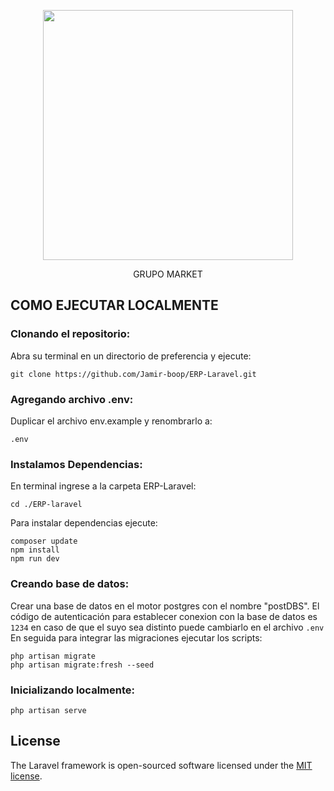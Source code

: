 <p align="center"><a href="https://laravel.com" target="_blank"><img src="https://raw.githubusercontent.com/laravel/art/master/logo-lockup/5%20SVG/2%20CMYK/1%20Full%20Color/laravel-logolockup-cmyk-red.svg" width="400"></a></p>
<p align="center">GRUPO MARKET</p>

## COMO EJECUTAR LOCALMENTE

### Clonando el repositorio:

Abra su terminal en un directorio de preferencia y ejecute:

```
git clone https://github.com/Jamir-boop/ERP-Laravel.git
```

### Agregando archivo .env:

Duplicar el archivo env.example y renombrarlo a:

```
.env
```

### Instalamos Dependencias:

En terminal ingrese a la carpeta ERP-Laravel:

```
cd ./ERP-laravel
```

Para instalar dependencias ejecute:

```
composer update
npm install
npm run dev
```

### Creando base de datos:

Crear una base de datos en el motor postgres con el nombre "postDBS".
El código de autenticación para establecer conexion con la base de datos es `1234`
en caso de que el suyo sea distinto puede cambiarlo en el archivo ```.env```
En seguida para integrar las migraciones ejecutar los scripts:

```
php artisan migrate
php artisan migrate:fresh --seed
```

### Inicializando localmente:

```
php artisan serve
```

## License

The Laravel framework is open-sourced software licensed under the [MIT license](https://opensource.org/licenses/MIT).
